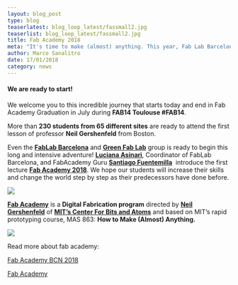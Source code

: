 ```yaml
---
layout: blog_post
type: blog
teaserlatest: blog_loop_latest/fassmall2.jpg
teaserlist: blog_loop_latest/fassmall2.jpg
title: Fab Academy 2018
meta: "It's time to make (almost) anything. This year, Fab Lab Barcelona and Green Fab Lab have twenty-seven students from 14 different nationalities."
author: Marco Sanalitro
date: 17/01/2018
category: news
---
```



#### We are ready to start!

We welcome you to this incredible journey that starts today and end in Fab Academy Graduation in July during **FAB14 Toulouse #FAB14**.

More than **230 students from 65 different sites** are ready to attend the first lesson of professor **Neil Gershenfeld** from Boston.

Even the **[FabLab Barcelona](http://fablabbcn.org)** and **[Green Fab Lab](http://greenfablab.org/)** group is ready to begin this long and intensive adventure!  **[Luciana Asinari](https://iaac.net/iaac/people/luciana-asinari/)**, Coordinator of FabLab Barcelona, and FabAcademy Guru **[Santiago Fuentemilla](https://iaac.net/iaac/people/santi-fuentemilla/)**&nbsp; introduce the first lecture **[Fab Academy 2018](http://fabacademy.org/)**. We hope our students will increase their skills and change the world step by step as their predecessors have done before.

![](http://www.fablabbcn.org/img/blog/blog_loop_latest/mod1.jpg)

**[Fab Academy](http://fabacademy.org/)** is a **Digital Fabrication program** directed by **[Neil Gershenfeld](http://ng.cba.mit.edu/)** of **[MIT’s Center For Bits and Atoms](http://cba.mit.edu/)** and based on MIT’s rapid prototyping course, MAS 863: **How to Make (Almost) Anything.**

![](http://www.fablabbcn.org/img/blog/blog_loop_latest/mod2.jpg)

Read more about fab academy:

[Fab Academy BCN 2018](https://fablabbcn.org/fab_academy_18.html)

[Fab Academy](http://fabacademy.org/)